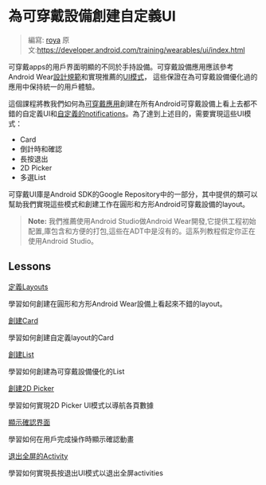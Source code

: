 # 為可穿戴設備創建自定義UI

> 編寫: [roya](https://github.com/RoyaAoki) 原文:<https://developer.android.com/training/wearables/ui/index.html>

可穿戴apps的用戶界面明顯的不同於手持設備。可穿戴設備應用應該參考Android Wear[設計規範](https://developer.android.com/design/wear/index.html)和實現推薦的[UI模式](https://developer.android.com/design/wear/patterns.html)，
這些保證在為可穿戴設備優化過的應用中保持統一的用戶體驗。

這個課程將教我們如何為[可穿戴應用](http://hukai.me/android-training-course-in-chinese/wearables/apps/creating.html)創建在所有Android可穿戴設備上看上去都不錯的自定義UI和[自定義的notifications](http://hukai.me/android-training-course-in-chinese/wearables/apps/layouts.html#CustomNotifications)。為了達到上述目的，需要實現這些UI模式：

* Card
* 倒計時和確認
* 長按退出
* 2D Picker
* 多選List

可穿戴UI庫是Android SDK的Google Repository中的一部分，其中提供的類可以幫助我們實現這些模式和創建工作在圓形和方形Android可穿戴設備的layout。

>**Note:** 我們推薦使用Android Studio做Android Wear開發,它提供工程初始配置,庫包含和方便的打包,這些在ADT中是沒有的。這系列教程假定你正在使用Android Studio。

## Lessons

[定義Layouts](https://developer.android.com/training/wearables/ui/layouts.html)

學習如何創建在圓形和方形Android Wear設備上看起來不錯的layout。
	
[創建Card](https://developer.android.com/training/wearables/ui/cards.html)
 
學習如何創建自定義layout的Card
  
[創建List](https://developer.android.com/training/wearables/ui/lists.html)

學習如何創建為可穿戴設備優化的List
  
[創建2D Picker](https://developer.android.com/training/wearables/ui/2d-picker.html)

學習如何實現2D Picker UI模式以導航各頁數據
  
[顯示確認界面](https://developer.android.com/training/wearables/ui/confirm.html)

學習如何在用戶完成操作時顯示確認動畫
  
[退出全屏的Activity](https://developer.android.com/training/wearables/ui/exit.html)

學習如何實現長按退出UI模式以退出全屏activities